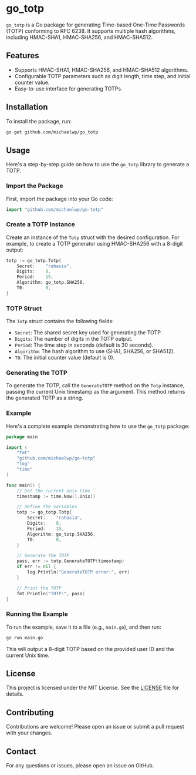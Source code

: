 # go_totp

`go_totp` is a Go package for generating Time-based One-Time Passwords (TOTP) conforming to RFC 6238. It supports multiple hash algorithms, including HMAC-SHA1, HMAC-SHA256, and HMAC-SHA512.

## Features

- Supports HMAC-SHA1, HMAC-SHA256, and HMAC-SHA512 algorithms.
- Configurable TOTP parameters such as digit length, time step, and initial counter value.
- Easy-to-use interface for generating TOTPs.

## Installation

To install the package, run:

```sh
go get github.com/michaelwp/go_totp
```

## Usage

Here's a step-by-step guide on how to use the `go_totp` library to generate a TOTP.

### Import the Package

First, import the package into your Go code:

```go
import "github.com/michaelwp/go-totp"
```

### Create a TOTP Instance

Create an instance of the `Totp` struct with the desired configuration. For example, to create a TOTP generator using HMAC-SHA256 with a 8-digit output:

```go
totp := go_totp.Totp{
    Secret:    "rahasia",
    Digits:    8,
    Period:    15,
    Algorithm: go_totp.SHA256,
    T0:        0,
}
```

### TOTP Struct

The `Totp` struct contains the following fields:

- `Secret`: The shared secret key used for generating the TOTP.
- `Digits`: The number of digits in the TOTP output.
- `Period`: The time step in seconds (default is 30 seconds).
- `Algorithm`: The hash algorithm to use (SHA1, SHA256, or SHA512).
- `T0`: The initial counter value (default is 0).

### Generating the TOTP

To generate the TOTP, call the `GenerateTOTP` method on the `Totp` instance, passing the current Unix timestamp as the argument. This method returns the generated TOTP as a string.

### Example

Here's a complete example demonstrating how to use the `go_totp` package:

```go
package main

import (
	"fmt"
	"github.com/michaelwp/go-totp"
	"log"
	"time"
)

func main() {
	// Get the current Unix time
	timestamp := time.Now().Unix()

	// define the variables
	totp := go_totp.Totp{
		Secret:    "rahasia",
		Digits:    8,
		Period:    15,
		Algorithm: go_totp.SHA256,
		T0:        0,
	}

	// Generate the TOTP
	pass, err := totp.GenerateTOTP(timestamp)
	if err != nil {
		log.Println("GenerateTOTP error:", err)
	}

	// Print the TOTP
	fmt.Println("TOTP:", pass)
}
```

### Running the Example

To run the example, save it to a file (e.g., `main.go`), and then run:

```sh
go run main.go
```

This will output a 8-digit TOTP based on the provided user ID and the current Unix time.

## License

This project is licensed under the MIT License. See the [LICENSE](LICENSE) file for details.

## Contributing

Contributions are welcome! Please open an issue or submit a pull request with your changes.

## Contact

For any questions or issues, please open an issue on GitHub.